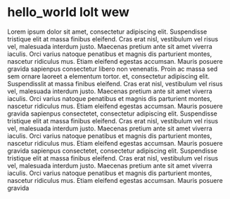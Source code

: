 # hello_world lolt wew
Lorem ipsum dolor sit amet, consectetur adipiscing elit. Suspendisse tristique elit at massa finibus eleifend. Cras erat nisl, vestibulum vel risus vel, malesuada interdum justo. Maecenas pretium ante sit amet viverra iaculis. Orci varius natoque penatibus et magnis dis parturient montes, nascetur ridiculus mus. Etiam eleifend egestas accumsan. Mauris posuere gravida sapienpus consectetur libero non venenatis. Proin ac massa sed sem ornare laoreet a elementum tortor.
et, consectetur adipiscing elit. Suspendisslit at massa finibus eleifend. Cras erat nisl, vestibulum vel risus vel, malesuada interdum justo. Maecenas pretium ante sit amet viverra iaculis. Orci varius natoque penatibus et magnis dis parturient montes, nascetur ridiculus mus. Etiam eleifend egestas accumsan. Mauris posuere gravida sapienpus consectetet, consectetur adipiscing elit. Suspendisse tristique elit at massa finibus eleifend. Cras erat nisl, vestibulum vel risus vel, malesuada interdum justo. Maecenas pretium ante sit amet viverra iaculis. Orci varius natoque penatibus et magnis dis parturient montes, nascetur ridiculus mus. Etiam eleifend egestas accumsan. Mauris posuere gravida sapienpus consectetet, consectetur adipiscing elit. Suspendisse tristique elit at massa finibus eleifend. Cras erat nisl, vestibulum vel risus vel, malesuada interdum justo. Maecenas pretium ante sit amet viverra iaculis. Orci varius natoque penatibus et magnis dis parturient montes, nascetur ridiculus mus. Etiam eleifend egestas accumsan. Mauris posuere gravida 
